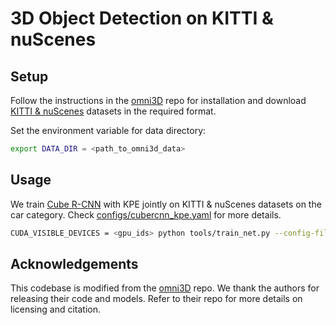 # 3D Object Detection on KITTI & nuScenes

## Setup

Follow the instructions in the [omni3D](https://github.com/facebookresearch/omni3d) repo for installation and download [KITTI & nuScenes](https://github.com/facebookresearch/omni3d/blob/main/DATA.md) datasets in the required format. 

Set the environment variable for data directory:
```bash
export DATA_DIR = <path_to_omni3d_data>
```

## Usage

We train [Cube R-CNN](https://arxiv.org/pdf/2207.10660) with KPE jointly on KITTI & nuScenes datasets on the car category. Check [configs/cubercnn_kpe.yaml](configs/cubercnn_kpe.yaml) for more details.

```bash
CUDA_VISIBLE_DEVICES = <gpu_ids> python tools/train_net.py --config-file configs/cubercnn_kpe.yaml --num-gpus=<total_gpus>
```

## Acknowledgements

This codebase is modified from the [omni3D](https://github.com/facebookresearch/omni3d) repo. We thank the authors for releasing their code and models. Refer to their repo for more details on licensing and citation.